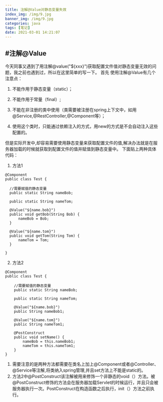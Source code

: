 ```yaml
---
title: 注解@Value对静态变量失效
index_img: /img/9.jpg
banner_img: /img/9.jpg
categories: java
tags: [笔记]
date: 2021-03-01 14:21:07
---
```

## [](#注解@Value "#注解@Value")#注解@Value
  今天同事又遇到了用注解@value("${xxx}")获取配置文件值对静态变量无效的问题，我之前也遇到过，所以在这里简单的写一下。
  首先 使用注解@Value有几个注意点：
  1. 不能作用于静态变量（static）；
  
  2. 不能作用于常量（final）;
  
  3. 不能在非注册的类中使用（类需要被注册在spring上下文中，如用@Service,@RestController,@Component等）；
  
  4. 使用这个类时，只能通过依赖注入的方式，用new的方式是不会自动注入这些配置的。

但是实际开发中,却容易需要使用静态变量来获取配置文件的值,解决办法就是在服务器加载的时候就获取到配置文件的值并赋值到静态变量中。
下面贴上两种具体代码：


  1. 方法1
  
  ```
@Component
public class Test {

    //需要赋值的静态变量
    public static String nameBob;

    public static String nameTom;

    @Value("${name.bob}")
    public void getBob(String Bob) {
        nameBob = Bob;
    }

    @Value("${name.tom}")
    public void getTom(String Tom) {
        nameTom = Tom;
    }

}
  ```
2. 方法2

```
@Component
public class Test {

    //需要赋值的静态变量
    public static String nameBob;

    public static String nameTom;

    @Value("${name.bob}")
    public String nameBob1;

    @Value("${name.tom}")
    public String nameTom1;

    @PostConstruct
    public void setName() {
        nameBob = this.nameBob1;
        nameTom = this.nameTom1;
    }
}
  ```

  1. 需要注意的是两种方法都需要在类名上加上@Component或者@Controller、@Service等注解,将类纳入spring管理,并且set方法上不能是static的。
  2. 方法2中@PostConstruct该注解被用来修饰一个非静态的void（）方法。被@PostConstruct修饰的方法会在服务器加载Servlet的时候运行，并且只会被服务器执行一次。PostConstruct在构造函数之后执行，init（）方法之前执行。